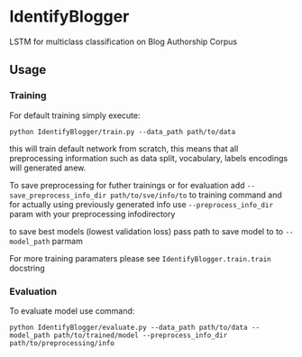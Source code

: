# IdentifyBlogger
LSTM for multiclass classification on Blog Authorship Corpus

## Usage
### Training
For default training simply execute:
```
python IdentifyBlogger/train.py --data_path path/to/data
``` 
this will train default network from scratch, this means that all preprocessing information such as data split, 
vocabulary, labels encodings will generated anew.

To save preprocessing for futher trainings or for evaluation add `--save_preprocess_info_dir path/to/sve/info/to` to 
training command and for actually using previously generated info use `--preprocess_info_dir` param with your 
preprocessing infodirectory

to save best models (lowest validation loss) pass path to save model to to `--model_path` parmam 

For more training paramaters please see `IdentifyBlogger.train.train`  docstring

### Evaluation
To evaluate model use command:
```
python IdentifyBlogger/evaluate.py --data_path path/to/data --model_path path/to/trained/model --preprocess_info_dir path/to/preprocessing/info 
```

